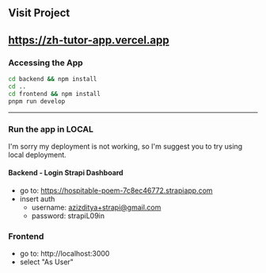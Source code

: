 ## Visit Project
https://zh-tutor-app.vercel.app
---

### Accessing the App
```bash
cd backend && npm install
cd ..
cd frontend && npm install
pnpm run develop
```

---

### Run the app in LOCAL
I'm sorry my deployment is not working, so I'm suggest you to try using local deployment.
#### Backend - Login Strapi Dashboard
- go to: https://hospitable-poem-7c8ec46772.strapiapp.com
- insert auth
  - username: azizditya+strapi@gmail.com
  - password: strapiL09in

### Frontend
- go to: http://localhost:3000
- select "As User"
